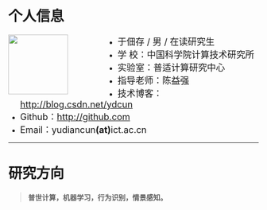 # 个人信息

  <img src="http://ydcun.github.io/img/DSC_5537.jpg" width="120px;" style="float:left; margin-right:100px;"/>

 - <span style="font-size:18px;">于佃存 / 男 / 在读研究生</span>
 - <span style="font-size:18px;">学 校：中国科学院计算技术研究所</span>
 - <span style="font-size:18px;">实验室：普适计算研究中心</span>
 - <span style="font-size:18px;">指导老师：陈益强</span>
 - <span style="font-size:18px;">技术博客：http://blog.csdn.net/ydcun</span>
 - <span style="font-size:18px;">Github：http://github.com</span>
 - <span style="font-size:18px;">Email：yudiancun<strong>(at)</strong>ict.ac.cn</span>

---
# 研究方向
> <h4>普世计算，机器学习，行为识别，情景感知。</h4>
